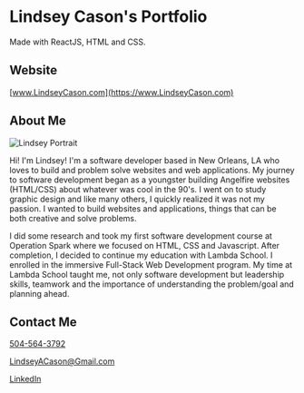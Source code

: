 # Lindsey Cason's Portfolio

Made with ReactJS, HTML and CSS.

## Website

[www.LindseyCason.com](https://www.LindseyCason.com)

## About Me
![Lindsey Portrait](https://lindseycasonportfolio.vercel.app/static/media/lindseyCir.9c73670c.png)

Hi! I'm Lindsey! I'm a software developer based in New Orleans, LA who loves to build and problem solve websites and web applications.
My journey to software development began as a youngster building Angelfire websites (HTML/CSS) about whatever was cool in the 90's. I went on to study graphic design and like many others, I quickly realized it was not my passion. I wanted to build websites and applications, things that can be both creative and solve problems.

I did some research and took my first software development course at Operation Spark where we focused on HTML, CSS and Javascript. After completion, I decided to continue my education with Lambda School. I enrolled in the immersive Full-Stack Web Development program. My time at Lambda School taught me, not only software development but leadership skills, teamwork and the importance of understanding the problem/goal and planning ahead.

## Contact Me

[504-564-3792](tel:15045643792)

[LindseyACason@Gmail.com](mailto:lindseyacason@gmail.com)

[LinkedIn](https://www.linkedin.com/in/lindseyacason/)

